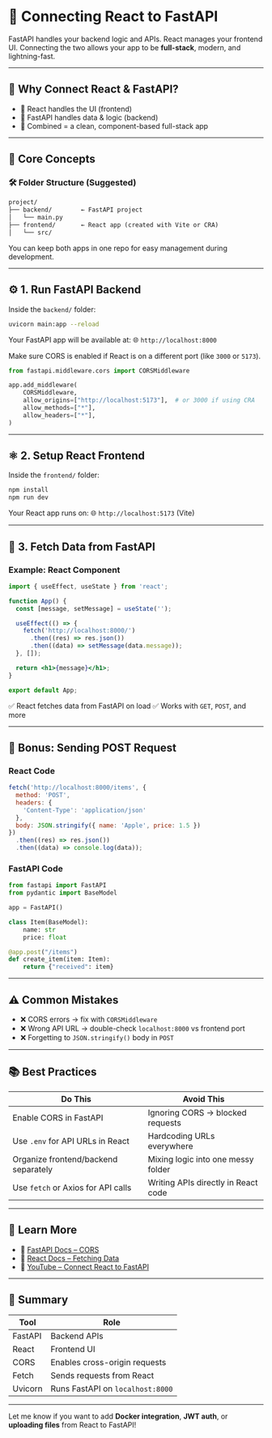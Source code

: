 # 🔗 Connecting React to FastAPI

FastAPI handles your backend logic and APIs. React manages your frontend UI. Connecting the two allows your app to be **full-stack**, modern, and lightning-fast.

---

## 🚀 Why Connect React & FastAPI?

- 🔹 React handles the UI (frontend)
- 🔹 FastAPI handles data & logic (backend)
- 🔹 Combined = a clean, component-based full-stack app

---

## 🧠 Core Concepts

### 🛠 Folder Structure (Suggested)

```txt
project/
├── backend/        ← FastAPI project
│   └── main.py
├── frontend/       ← React app (created with Vite or CRA)
│   └── src/
```

You can keep both apps in one repo for easy management during development.

---

## ⚙️ 1. Run FastAPI Backend

Inside the `backend/` folder:

```bash
uvicorn main:app --reload
```

Your FastAPI app will be available at:
🌐 `http://localhost:8000`

Make sure CORS is enabled if React is on a different port (like `3000` or `5173`).

```python
from fastapi.middleware.cors import CORSMiddleware

app.add_middleware(
    CORSMiddleware,
    allow_origins=["http://localhost:5173"],  # or 3000 if using CRA
    allow_methods=["*"],
    allow_headers=["*"],
)
```

---

## ⚛️ 2. Setup React Frontend

Inside the `frontend/` folder:

```bash
npm install
npm run dev
```

Your React app runs on:
🌐 `http://localhost:5173` (Vite)

---

## 🔄 3. Fetch Data from FastAPI

### Example: React Component

```jsx
import { useEffect, useState } from 'react';

function App() {
  const [message, setMessage] = useState('');

  useEffect(() => {
    fetch('http://localhost:8000/')
      .then((res) => res.json())
      .then((data) => setMessage(data.message));
  }, []);

  return <h1>{message}</h1>;
}

export default App;
```

✅ React fetches data from FastAPI on load
✅ Works with `GET`, `POST`, and more

---

## 🧪 Bonus: Sending POST Request

### React Code

```jsx
fetch('http://localhost:8000/items', {
  method: 'POST',
  headers: {
    'Content-Type': 'application/json'
  },
  body: JSON.stringify({ name: 'Apple', price: 1.5 })
})
  .then((res) => res.json())
  .then((data) => console.log(data));
```

### FastAPI Code

```python
from fastapi import FastAPI
from pydantic import BaseModel

app = FastAPI()

class Item(BaseModel):
    name: str
    price: float

@app.post("/items")
def create_item(item: Item):
    return {"received": item}
```

---

## ⚠️ Common Mistakes

- ❌ CORS errors → fix with `CORSMiddleware`
- ❌ Wrong API URL → double-check `localhost:8000` vs frontend port
- ❌ Forgetting to `JSON.stringify()` body in `POST`

---

## 📚 Best Practices

| Do This                              | Avoid This                          |
| ------------------------------------ | ----------------------------------- |
| Enable CORS in FastAPI               | Ignoring CORS → blocked requests    |
| Use `.env` for API URLs in React     | Hardcoding URLs everywhere          |
| Organize frontend/backend separately | Mixing logic into one messy folder  |
| Use `fetch` or Axios for API calls   | Writing APIs directly in React code |

---

## 📘 Learn More

- 🔗 [FastAPI Docs – CORS](https://fastapi.tiangolo.com/tutorial/cors/)
- 🔗 [React Docs – Fetching Data](https://react.dev/learn/sending-data-to-server)
- 🎥 [YouTube – Connect React to FastAPI](https://www.youtube.com/watch?v=PWG7NlUDVaA)

---

## 🚀 Summary

| Tool    | Role                             |
| ------- | -------------------------------- |
| FastAPI | Backend APIs                     |
| React   | Frontend UI                      |
| CORS    | Enables cross-origin requests    |
| Fetch   | Sends requests from React        |
| Uvicorn | Runs FastAPI on `localhost:8000` |

---

Let me know if you want to add **Docker integration**, **JWT auth**, or **uploading files** from React to FastAPI!
